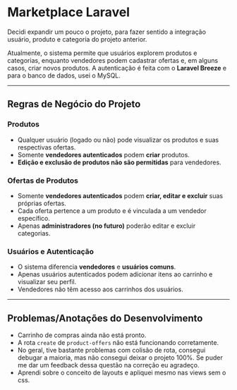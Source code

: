 
# Marketplace Laravel
Decidi expandir um pouco o projeto, para fazer sentido a integração usuário, produto e categoria do projeto anterior.

Atualmente, o sistema permite que usuários explorem produtos e categorias, enquanto vendedores podem cadastrar ofertas e, em alguns casos, criar novos produtos. A autenticação é feita com o  **Laravel Breeze** e para o banco de dados, usei o MySQL.

---

## Regras de Negócio do Projeto

### Produtos
- Qualquer usuário (logado ou não) pode visualizar os produtos e suas respectivas ofertas.  
- Somente **vendedores autenticados** podem **criar** produtos.  
- **Edição e exclusão de produtos não são permitidas** para vendedores.  

### Ofertas de Produtos
- Somente **vendedores autenticados** podem **criar, editar e excluir** suas próprias ofertas.  
- Cada oferta pertence a um produto e é vinculada a um vendedor específico.  
- Apenas **administradores (no futuro)** poderão editar e excluir categorias.  

### Usuários e Autenticação
- O sistema diferencia **vendedores** e **usuários comuns**.  
- Apenas usuários autenticados podem adicionar itens ao carrinho e visualizar seu perfil.  
- Vendedores não têm acesso aos carrinhos dos usuários.  

---

## Problemas/Anotações do Desenvolvimento
- Carrinho de compras ainda não está pronto.  
- A rota `create` de `product-offers` não está funcionando corretamente.  
- No geral, tive bastante problemas com colisão de rota, consegui debugar a maioria, mas não consegui deixar o projeto 100%. Se puder me dar um feedback dessa questão na correção eu agradeço.
- Aprendi sobre o conceito de layouts e apliquei mesmo nas views sem o css.